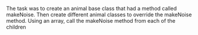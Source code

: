 The task was to create an animal base class that had a method called makeNoise. Then create different animal classes to override the makeNoise method.
Using an array, call the makeNoise method from each of the children
